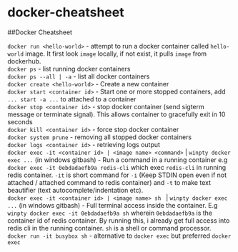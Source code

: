 # docker-cheatsheet
##Docker Cheatsheet

`docker run <hello-world>` - attempt to run a docker container called `hello-world` image. It first look `image` locally, if not exist, it pulls `image` from dockerhub. <br/>
`docker ps` - list running docker containers
<br/>
`docker ps --all | -a` - list all docker containers
<br/>
`docker create <hello-world>` -  Create a new container
<br/>
`docker start <container id>` - Start one or more stopped containers, add `... start -a ...` to attached to a container
<br/>
`docker stop <container id>` - stop docker container (send sigterm message or terminate signal). This allows container to gracefully exit in 10 seconds
<br/>
`docker kill <container id>` - force stop docker container
<br/>
`docker system prune` - removing all stopped docker containers
<br/>
`docker logs <container id>` - retrieving logs output
<br/>
`docker exec -it <container id> | <image name> <command>` | `winpty docker exec ...` (in windows gitbash) - Run a command in a running container e.g `docker exec -it 0ebdadaefb9a redis-cli` which exec `redis-cli` in running redis container. `-it` is short command for `-i` (Keep STDIN open even if not attached / attached command to redis container) and `-t` to make text beautifier (text autocomplete/indentation etc).
<br/>
`docker exec -it <container id> | <image name> sh ` | `winpty docker exec ...` (in windows gitbash) - Full terminal access inside the container. E.g  `winpty docker exec -it 0ebdadaefb9a sh` wherein `0ebdadaefb9a` is the container id of redis container. By running this, i already get full access into redis cli in the running container. `sh` is a shell or command processor.
<br/>
`docker run -it busybox sh` - alternative to `docker exec` but preferred `docker exec`

